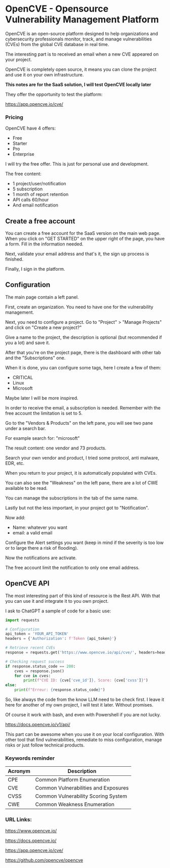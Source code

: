 # OpenCVE - Opensource Vulnerability Management Platform

OpenCVE is an open-source platform designed to help organizations and cybersecurity professionals monitor, track, and manage vulnerabilities (CVEs) from the global CVE database in real time.

The interesting part is to received an email when a new CVE appeared on your project.

OpenCVE is completely open source, it means you can clone the project and use it on your own infrastructure.

**This notes are for the SaaS solution, I will test OpenCVE locally later**

They offer the opportunity to test the platform:

https://app.opencve.io/cve/

### Pricing

OpenCVE have 4 offers:
- Free
- Starter
- Pro
- Enterprise

I will try the free offer. This is just for personal use and development.

The free content:
- 1 project/user/notification
- 5 subscription
- 1 month of report retention
- API calls 60/hour
- And email notification

## Create a free account

You can create a free account for the SaaS version on the main web page. When you click on "GET STARTED" on the upper right of the page, you have a form. Fill in the information needed.

Next, validate your email address and that's it, the sign up process is finished.

Finally, I sign in the platform. 

## Configuration

The main page contain a left panel.

First, create an organization. You need to have one for the vulnerability management.

Next, you need to configure a project. Go to "Project" > "Manage Projects" and click on "Create a new project?"

Give a name to the project, the description is optional (but recommended if you a lot) and save it.

After that you're on the project page, there is the dashboard with other tab and the "Subscriptions" one.

When it is done, you can configure some tags, here I create a few of them:
- CRITICAL
- Linux
- Microsoft

Maybe later I will be more inspired.

In order to receive the email, a subscription is needed. Remember with the free account the limitation is set to 5.

Go to the "Vendors & Products" on the left pane, you will see two pane under a search bar.

For example search for: "microsoft"

The result content: one vendor and 73 products.

Search your own vendor and product, I tried some protocol, anti malware, EDR, etc.

When you return to your project, it is automatically populated with CVEs.

You can also see the "Weakness" on the left pane, there are a lot of CWE available to be read.

You can manage the subscriptions in the tab of the same name.

Lastly but not the less important, in your project got to "Notification".

Now add:
- Name: whatever you want
- email: a valid email

Configure the Alert settings you want (keep in mind if the severity is too low or to large there a risk of flooding).

Now the notifications are activate.

The free account limit the notification to only one email address.

## OpenCVE API

The most interesting part of this kind of resource is the Rest API. With that you can use it and integrate it to you own project.

I ask to ChatGPT a sample of code for a basic use:
```python
import requests

# Configuration
api_token = 'YOUR_API_TOKEN'
headers = {'Authorization': f'Token {api_token}'}

# Retrieve recent CVEs
response = requests.get('https://www.opencve.io/api/cve/', headers=headers)

# Checking request success
if response.status_code == 200:
    cves = response.json()
    for cve in cves:
        print(f"CVE ID: {cve['cve_id']}, Score: {cve['cvss']}")
else:
    print(f"Erreur: {response.status_code}")

```

So, like always the code from the know LLM need to be check first. I leave it here for another of my own project, I will test it later. Without promises.

Of course it work with bash, and even with Powershell if you are not lucky.

https://docs.opencve.io/v1/api/

This part can be awesome when you use it on your local configuration. With other tool that find vulnerabilities, remediate to miss configuration, manage risks or just follow technical products.

### Keywords reminder

| Acronym | Description                          |
| ------- | ------------------------------------ |
| CPE     | Common Platform Enumeration          |
| CVE     | Common Vulnerabilities and Exposures |
| CVSS    | Common Vulnerability Scoring System  |
| CWE     | Common Weakness Enumeration          |

### URL Links:

https://www.opencve.io/

https://docs.opencve.io/

https://app.opencve.io/cve/

https://github.com/opencve/opencve
